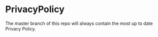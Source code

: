 # PrivacyPolicy
The master branch of this repo will always contain the most up to date Privacy Policy.
